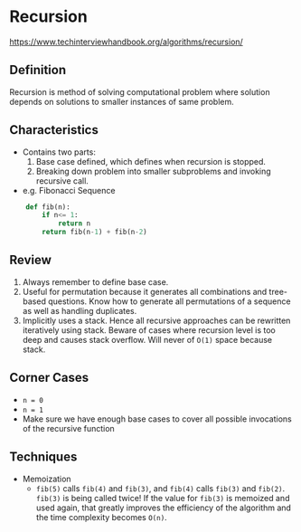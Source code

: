 # Recursion

https://www.techinterviewhandbook.org/algorithms/recursion/

## Definition
Recursion is method of solving computational problem where solution depends on solutions to smaller instances of same problem.

## Characteristics
- Contains two parts:
    1. Base case defined, which defines when recursion is stopped.
    2. Breaking down problem into smaller subproblems and invoking recursive call.
- e.g. Fibonacci Sequence
```python
    def fib(n):
        if n<= 1:
            return n
        return fib(n-1) + fib(n-2)
```

## Review
1. Always remember to define base case.
2. Useful for permutation because it generates all combinations and tree-based questions. Know how to generate all permutations of a sequence as well as handling duplicates.
3. Implicitly uses a stack. Hence all recursive approaches can be rewritten iteratively using stack. Beware of cases where recursion level is too deep and causes stack overflow. Will never of `O(1)` space because stack.

## Corner Cases
- `n = 0`
- `n = 1`
- Make sure we have enough base cases to cover all possible invocations of the recursive function

## Techniques
- Memoization
    - `fib(5)` calls `fib(4)` and `fib(3)`, and `fib(4)` calls `fib(3)` and `fib(2)`. `fib(3)` is being called twice! If the value for `fib(3)` is memoized and used again, that greatly improves the efficiency of the algorithm and the time complexity becomes `O(n)`.